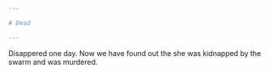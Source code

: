 ```yaml
--- 

# Dead

--- 
```


Disappered one day. Now we have found out the she was kidnapped by the swarm and was murdered.